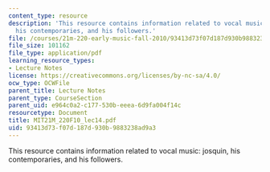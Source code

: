 ```yaml
---
content_type: resource
description: 'This resource contains information related to vocal music: josquin,
  his contemporaries, and his followers.'
file: /courses/21m-220-early-music-fall-2010/93413d73f07d187d930b9883238ad9a3_MIT21M_220F10_lec14.pdf
file_size: 101162
file_type: application/pdf
learning_resource_types:
- Lecture Notes
license: https://creativecommons.org/licenses/by-nc-sa/4.0/
ocw_type: OCWFile
parent_title: Lecture Notes
parent_type: CourseSection
parent_uid: e964c0a2-c177-530b-eeea-6d9fa004f14c
resourcetype: Document
title: MIT21M_220F10_lec14.pdf
uid: 93413d73-f07d-187d-930b-9883238ad9a3
---
```

This resource contains information related to vocal music: josquin, his contemporaries, and his followers.